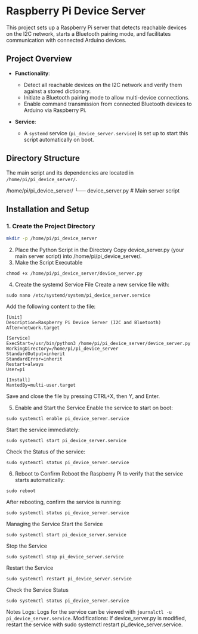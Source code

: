 # Raspberry Pi Device Server

This project sets up a Raspberry Pi server that detects reachable devices on the I2C network, starts a Bluetooth pairing mode, and facilitates communication with connected Arduino devices.

## Project Overview

- **Functionality**:

  - Detect all reachable devices on the I2C network and verify them against a stored dictionary.
  - Initiate a Bluetooth pairing mode to allow multi-device connections.
  - Enable command transmission from connected Bluetooth devices to Arduino via Raspberry Pi.

- **Service**:
  - A `systemd` service (`pi_device_server.service`) is set up to start this script automatically on boot.

## Directory Structure

The main script and its dependencies are located in `/home/pi/pi_device_server/`.

/home/pi/pi_device_server/
└── device_server.py # Main server script

## Installation and Setup

### 1. Create the Project Directory

```bash
mkdir -p /home/pi/pi_device_server
```

2. Place the Python Script in the Directory
   Copy device_server.py (your main server script) into /home/pi/pi_device_server/.
3. Make the Script Executable

```
chmod +x /home/pi/pi_device_server/device_server.py
```

4. Create the systemd Service File
   Create a new service file with:

```
sudo nano /etc/systemd/system/pi_device_server.service
```

Add the following content to the file:

```
[Unit]
Description=Raspberry Pi Device Server (I2C and Bluetooth)
After=network.target

[Service]
ExecStart=/usr/bin/python3 /home/pi/pi_device_server/device_server.py
WorkingDirectory=/home/pi/pi_device_server
StandardOutput=inherit
StandardError=inherit
Restart=always
User=pi

[Install]
WantedBy=multi-user.target
```

Save and close the file by pressing CTRL+X, then Y, and Enter.

5. Enable and Start the Service
   Enable the service to start on boot:

```
sudo systemctl enable pi_device_server.service
```

Start the service immediately:

```
sudo systemctl start pi_device_server.service
```

Check the Status of the service:

```
sudo systemctl status pi_device_server.service
```

6. Reboot to Confirm
   Reboot the Raspberry Pi to verify that the service starts automatically:

```
sudo reboot
```

After rebooting, confirm the service is running:

```
sudo systemctl status pi_device_server.service
```

Managing the Service
Start the Service

```
sudo systemctl start pi_device_server.service
```

Stop the Service

```
sudo systemctl stop pi_device_server.service
```

Restart the Service

```
sudo systemctl restart pi_device_server.service
```

Check the Service Status

```
sudo systemctl status pi_device_server.service
```

Notes
Logs: Logs for the service can be viewed with `journalctl -u pi_device_server.service`.
Modifications: If device_server.py is modified, restart the service with sudo systemctl restart pi_device_server.service.

